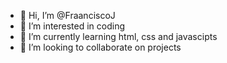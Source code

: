- 👋 Hi, I’m @FraanciscoJ
- 👀 I’m interested in coding
- 🌱 I’m currently learning html, css and javascipts
- 💞️ I’m looking to collaborate on projects
<!---
FraanciscoJ/FraanciscoJ is a ✨ special ✨ repository because its `README.md` (this file) appears on your GitHub profile.
You can click the Preview link to take a look at your changes.
--->
